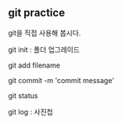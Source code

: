 ## git practice

git을 직접 사용해 봅시다. 



git init : 폴더 업그레이드

git add filename

git commit -m 'commit message'

git status

git log : 사진첩 

